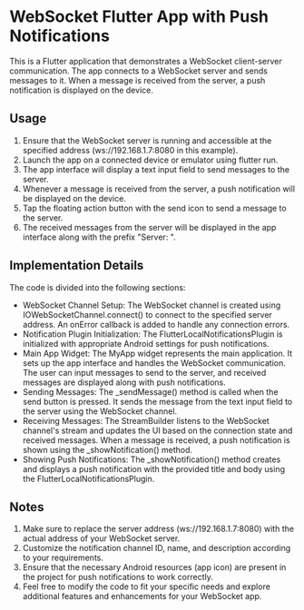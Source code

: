 # WebSocket Flutter App with Push Notifications
This is a Flutter application that demonstrates a WebSocket client-server communication. The app connects to a WebSocket server and sends messages to it. When a message is received from the server, a push notification is displayed on the device.

## Usage
1. Ensure that the WebSocket server is running and accessible at the specified address (ws://192.168.1.7:8080 in this example).
2. Launch the app on a connected device or emulator using flutter run.
3. The app interface will display a text input field to send messages to the server.
4. Whenever a message is received from the server, a push notification will be displayed on the device.
5. Tap the floating action button with the send icon to send a message to the server.
6. The received messages from the server will be displayed in the app interface along with the prefix "Server: ".

## Implementation Details
The code is divided into the following sections:
- WebSocket Channel Setup: The WebSocket channel is created using IOWebSocketChannel.connect() to connect to the specified server address. An onError callback is added to handle any connection errors.
- Notification Plugin Initialization: The FlutterLocalNotificationsPlugin is initialized with appropriate Android settings for push notifications.
- Main App Widget: The MyApp widget represents the main application. It sets up the app interface and handles the WebSocket communication. The user can input messages to send to the server, and received messages are displayed along with push notifications.
- Sending Messages: The _sendMessage() method is called when the send button is pressed. It sends the message from the text input field to the server using the WebSocket channel.
- Receiving Messages: The StreamBuilder listens to the WebSocket channel's stream and updates the UI based on the connection state and received messages. When a message is received, a push notification is shown using the _showNotification() method.
- Showing Push Notifications: The _showNotification() method creates and displays a push notification with the provided title and body using the FlutterLocalNotificationsPlugin.

## Notes
1. Make sure to replace the server address (ws://192.168.1.7:8080) with the actual address of your WebSocket server.
2. Customize the notification channel ID, name, and description according to your requirements.
3. Ensure that the necessary Android resources (app icon) are present in the project for push notifications to work correctly.
4. Feel free to modify the code to fit your specific needs and explore additional features and enhancements for your WebSocket app.
